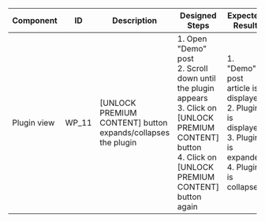 Component |	ID |	Description |	Designed Steps |	Expected Result |	Created<br> By |	Last<br> Updated |
 --- | --- | --- | --- | --- | --- | --- |
 Plugin view | WP_11 | [UNLOCK PREMIUM CONTENT] button expands/collapses the plugin | 1. Open "Demo" post <br> 2. Scroll down until the plugin appears <br> 3. Click on [UNLOCK PREMIUM CONTENT] button <br> 4. Click on [UNLOCK PREMIUM CONTENT] button again  | 1. "Demo" post article is displayed <br> 2. Plugin is displayed <br> 3. Plugin is expanded <br> 4. Plugin is collapsed | Alexandr Vozicov | 31.05.2017
